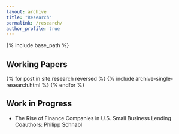 ```yaml
---
layout: archive
title: "Research"
permalink: /research/
author_profile: true
---
```

{% include base_path %}

Working Papers
---------------	

{% for post in site.research reversed %}
  {% include archive-single-research.html %}
{% endfor %}

Work in Progress
---------------	
<ul>
  <li> The Rise of Finance Companies in U.S. Small Business Lending<br>
   Coauthors: Philipp Schnabl
  </li>
</ul>
